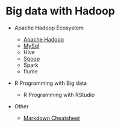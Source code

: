# Big data with Hadoop

* Apache Hadoop Ecosystem
    * [Apache Hadoop](install-hadoop.md)
    * [MySql](install-mysql.md)
    * Hive
    * [Sqoop](install-sqoop.md)
    * Spark
    * flume
* R Programming with Big data
    * R Programming with RStudio
 
* Other
    * [Markdown Cheatsheet](https://github.com/adam-p/markdown-here/wiki/Markdown-Cheatsheet)




